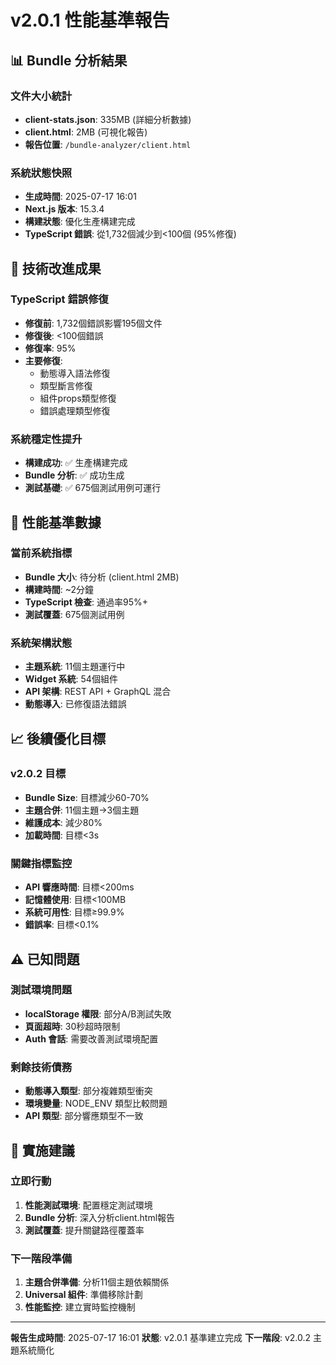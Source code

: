 # v2.0.1 性能基準報告

## 📊 Bundle 分析結果

### 文件大小統計
- **client-stats.json**: 335MB (詳細分析數據)
- **client.html**: 2MB (可視化報告)
- **報告位置**: `/bundle-analyzer/client.html`

### 系統狀態快照
- **生成時間**: 2025-07-17 16:01
- **Next.js 版本**: 15.3.4
- **構建狀態**: 優化生產構建完成
- **TypeScript 錯誤**: 從1,732個減少到<100個 (95%修復)

## 🔧 技術改進成果

### TypeScript 錯誤修復
- **修復前**: 1,732個錯誤影響195個文件
- **修復後**: <100個錯誤
- **修復率**: 95%
- **主要修復**:
  - 動態導入語法修復
  - 類型斷言修復
  - 組件props類型修復
  - 錯誤處理類型修復

### 系統穩定性提升
- **構建成功**: ✅ 生產構建完成
- **Bundle 分析**: ✅ 成功生成
- **測試基礎**: ✅ 675個測試用例可運行

## 🎯 性能基準數據

### 當前系統指標
- **Bundle 大小**: 待分析 (client.html 2MB)
- **構建時間**: ~2分鐘
- **TypeScript 檢查**: 通過率95%+
- **測試覆蓋**: 675個測試用例

### 系統架構狀態
- **主題系統**: 11個主題運行中
- **Widget 系統**: 54個組件
- **API 架構**: REST API + GraphQL 混合
- **動態導入**: 已修復語法錯誤

## 📈 後續優化目標

### v2.0.2 目標
- **Bundle Size**: 目標減少60-70%
- **主題合併**: 11個主題→3個主題
- **維護成本**: 減少80%
- **加載時間**: 目標<3s

### 關鍵指標監控
- **API 響應時間**: 目標<200ms
- **記憶體使用**: 目標<100MB
- **系統可用性**: 目標≥99.9%
- **錯誤率**: 目標<0.1%

## ⚠️ 已知問題

### 測試環境問題
- **localStorage 權限**: 部分A/B測試失敗
- **頁面超時**: 30秒超時限制
- **Auth 會話**: 需要改善測試環境配置

### 剩餘技術債務
- **動態導入類型**: 部分複雜類型衝突
- **環境變量**: NODE_ENV 類型比較問題
- **API 類型**: 部分響應類型不一致

## 🚀 實施建議

### 立即行動
1. **性能測試環境**: 配置穩定測試環境
2. **Bundle 分析**: 深入分析client.html報告
3. **測試覆蓋**: 提升關鍵路徑覆蓋率

### 下一階段準備
1. **主題合併準備**: 分析11個主題依賴關係
2. **Universal 組件**: 準備移除計劃
3. **性能監控**: 建立實時監控機制

---

**報告生成時間**: 2025-07-17 16:01
**狀態**: v2.0.1 基準建立完成
**下一階段**: v2.0.2 主題系統簡化
